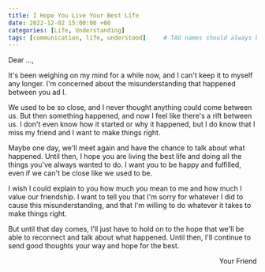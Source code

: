 ```yaml
---
title: I Hope You Live Your Best Life
date: 2022-12-02 15:00:00 +00
categories: [Life, Understanding]
tags: [communication, life, understood]     # TAG names should always be lowercase
---
```


Dear ..., 

It's been weighing on my mind for a while now, and I can't keep it to myself any longer. I'm concerned about the misunderstanding that happened between you ad I.

We used to be so close, and I never thought anything could come between us. But then something happened, and now I feel like there's a rift between us. I don't even know how it started or why it happened, but I do know that I miss my friend and I want to make things right.

Maybe one day, we'll meet again and have the chance to talk about what happened. Until then, I hope you are living the best life and doing all the things you've always wanted to do. I want you to be happy and fulfilled, even if we can't be close like we used to be.

I wish I could explain to you how much you mean to me and how much I value our friendship. I want to tell you that I'm sorry for whatever I did to cause this misunderstanding, and that I'm willing to do whatever it takes to make things right.

But until that day comes, I'll just have to hold on to the hope that we'll be able to reconnect and talk about what happened. Until then, I'll continue to send good thoughts your way and hope for the best.

<p style="text-align: right"> Your Friend<p>